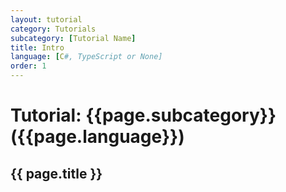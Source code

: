 ```yaml
---
layout: tutorial
category: Tutorials
subcategory: [Tutorial Name]
title: Intro
language: [C#, TypeScript or None]
order: 1
---
```


# Tutorial: {{page.subcategory}} ({{page.language}})

## {{ page.title }}
